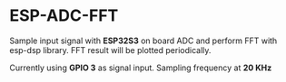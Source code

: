 # ESP-ADC-FFT

Sample input signal with **ESP32S3** on board ADC and perform FFT with esp-dsp library. FFT result will be plotted periodically.

Currently using **GPIO 3** as signal input. Sampling frequency at **20 KHz**
